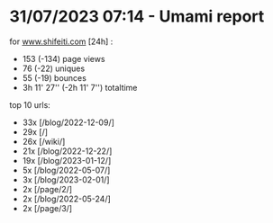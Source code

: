 # 31/07/2023 07:14 - Umami report
for www.shifeiti.com [24h] :

 - 153 (-134) page views
 - 76 (-22) uniques
 - 55 (-19) bounces
 - 3h 11' 27'' (-2h 11' 7'') totaltime


top 10 urls:
 - 33x [/blog/2022-12-09/]
 - 29x [/]
 - 26x [/wiki/]
 - 21x [/blog/2022-12-22/]
 - 19x [/blog/2023-01-12/]
 - 5x [/blog/2022-05-07/]
 - 3x [/blog/2023-02-01/]
 - 2x [/page/2/]
 - 2x [/blog/2022-05-24/]
 - 2x [/page/3/]


